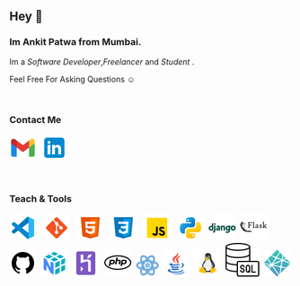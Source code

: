 ## Hey 👋
### Im **Ankit Patwa** from Mumbai.
Im a *Software Developer*,*Freelancer* and *Student* .

Feel Free For Asking Questions ☺

 <br/>

### **Contact Me**
[![Mail](./Contact/1.png)](mailto:admin@cloudhadoop.com)&nbsp;
[![Linkedin](./Contact/4.png)](https://www.linkedin.com/in/ankit-patwa-24b52b200)&nbsp;

<br/>


### **Teach & Tools**

![VsCode](./Tech_&_Tools/1.png) &nbsp;
![Git](./Tech_&_Tools/2.png) &nbsp;
![Html](./Tech_&_Tools/3.png) &nbsp;
![Css](./Tech_&_Tools/4.png) &nbsp;
![JavaScript](./Tech_&_Tools/5.png) &nbsp;
![Python](./Tech_&_Tools/6.png)&nbsp;
![Django](./Tech_&_Tools/7.png)&nbsp;
![Flask](./Tech_&_Tools/8.png)&nbsp;
![Github](./Tech_&_Tools/9.png)&nbsp;
![Numpy](./Tech_&_Tools/10.png)&nbsp;
![Heroku](./Tech_&_Tools/11.png)&nbsp;
![Php](./Tech_&_Tools/12.png)&nbsp;
![React](./Tech_&_Tools/13.png)&nbsp;
![Java](./Tech_&_Tools/14.png)&nbsp;
![Linux](./Tech_&_Tools/15.png)&nbsp;
![Sql](./Tech_&_Tools/16.png)&nbsp;
![Netlify](./Tech_&_Tools/17.png)&nbsp;
